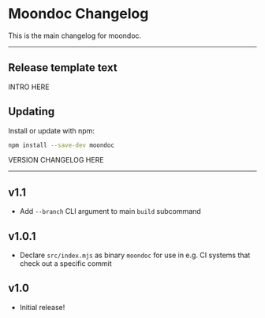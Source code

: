 # Moondoc Changelog
This is the main changelog for moondoc.

-------
## Release template text

INTRO HERE

## Updating
Install or update with npm:

```bash
npm install --save-dev moondoc
```

VERSION CHANGELOG HERE

-------


## v1.1
- Add `--branch` CLI argument to main `build` subcommand


## v1.0.1
- Declare `src/index.mjs` as binary `moondoc` for use in e.g. CI systems that check out a specific commit


## v1.0
- Initial release!